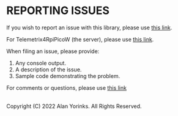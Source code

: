 # REPORTING ISSUES

If you wish to report an issue with this library, please use
[this link](https://github.com/MrYsLab/telemetrix-rpi-pico-w/issues).

For Telemetrix4RpiPicoW (the server), please use
[this link](https://github.com/MrYsLab/Telemetrix4RpiPicoW/issues).

When filing an issue, please provide:

1. Any console output.
2. A description of the issue.
3. Sample code demonstrating the problem.

For comments or questions, please use [this link](https://github.com/MrYsLab/telemetrix-rpi-pico-w/discussions)
<br>
<br>



Copyright (C) 2022 Alan Yorinks. All Rights Reserved.